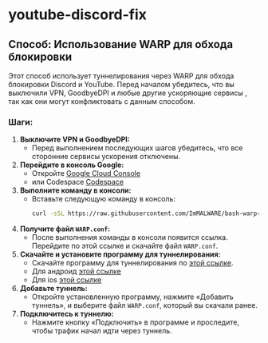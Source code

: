 # youtube-discord-fix

## Способ: Использование WARP для обхода блокировки

Этот способ использует туннелирования через WARP для обхода блокировки Discord и YouTube. Перед началом убедитесь, что вы выключили VPN, GoodbyeDPI и любые другие ускоряющие сервисы , так как они могут конфликтовать с данным способом.

### Шаги:

1. **Выключите VPN и GoodbyeDPI:**
   - Перед выполнением последующих шагов убедитесь, что все сторонние сервисы ускорения отключены.
2. **Перейдите в консоль Google:**
   - Откройте [Google Cloud Console](https://console.cloud.google.com/)
   - или Codespace [Codespace](https://github.com/codespaces/)
3. **Выполните команду в консоли:**
   - Вставьте следующую команду в консоль:
     ```bash
     curl -sSL https://raw.githubusercontent.com/ImMALWARE/bash-warp-generator/main/warp_generator.sh | bash
     ```
4. **Получите файл `WARP.conf`:**
   - После выполнения команды в консоли появится ссылка. Перейдите по этой ссылке и скачайте файл `WARP.conf`.
5. **Скачайте и установите программу для туннелирования:**
   - Скачайте программу для туннелирования по [этой ссылке](https://github.com/amnezia-vpn/amneziawg-windows-client/releases/download/1.0.0/amneziawg-amd64-1.0.0.msi/).
   - Для андроид [этой ссылке](https://play.google.com/store/apps/details?id=org.amnezia.awg&hl=en_SG&gl=US&pli=1/)
   - Для ios [этой ссылке](https://apps.apple.com/ru/app/amneziawg/id6478942365/)
6. **Добавьте туннель:**
   - Откройте установленную программу, нажмите «Добавить туннель», и выберите файл `WARP.conf`, который вы скачали ранее.
7. **Подключитесь к туннелю:**
   - Нажмите кнопку «Подключить» в программе и проследите, чтобы трафик начал идти через туннель.
